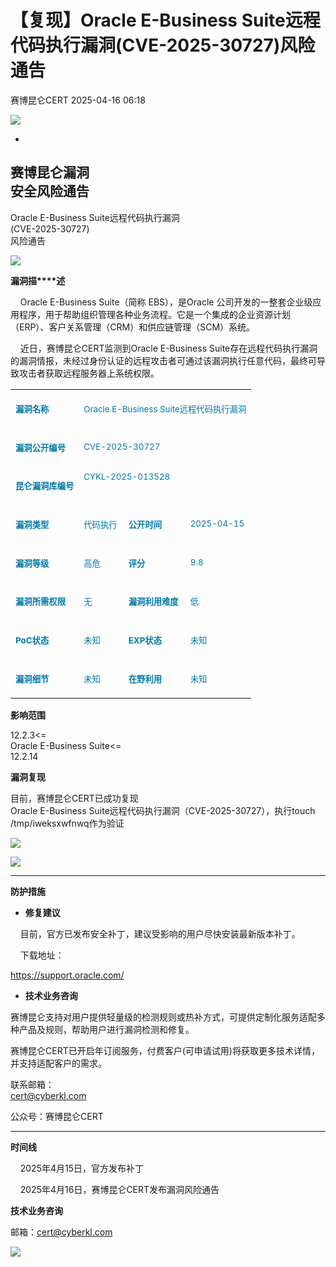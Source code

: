 #  【复现】Oracle E-Business Suite远程代码执行漏洞(CVE-2025-30727)风险通告   
 赛博昆仑CERT   2025-04-16 06:18  
  
![](https://mmbiz.qpic.cn/mmbiz_gif/iaZ7t7b9Dodvib7ddpGMC6vx4COAy4sBoGbGCkwVUIJSHBPI0z1Utrp1h5ys6ygT3albl3PgjejJcRRRiaDFFbMBA/640?wx_fmt=gif "")  
  
  
-  
赛博昆仑漏洞  
安全风险通告  
-  
  
Oracle E-Business Suite远程代码执行漏洞  
(CVE-2025-30727)  
风险通告  
  
![](https://mmbiz.qpic.cn/mmbiz_svg/7j1UQofaR9fsNXgsOXHVKZMJ1PCicm8s4RHQVjCJEjX63AsNibMx3So4wSMAvubEOoU2vLqYY7hIibIJbkEaPIDs5A4ianh5jibxw/640?wx_fmt=svg "")  
  
  
  
  
**漏洞描****述**  
  
    Oracle E-Business Suite（简称 EBS），是Oracle 公司开发的一整套企业级应用程序，用于帮助组织管理各种业务流程。它是一个集成的企业资源计划（ERP）、客户关系管理（CRM）和供应链管理（SCM）系统。  
  
    近日，赛博昆仑CERT监测到Oracle E-Business Suite存在远程代码执行漏洞的漏洞情报，未经过身份认证的远程攻击者可通过该漏洞执行任意代码，最终可导致攻击者获取远程服务器上系统权限。  
  
<table><tbody><tr style="-webkit-tap-highlight-color: transparent;outline: 0px;height: 39px;visibility: visible;"><td style="-webkit-tap-highlight-color: transparent;padding: 8px;outline: 0px;word-break: break-all;hyphens: auto;border-color: rgb(222, 224, 227);font-size: 10pt;vertical-align: top;visibility: visible;"><p style="-webkit-tap-highlight-color: transparent;outline: 0px;visibility: visible;"><span style="-webkit-tap-highlight-color: transparent;outline: 0px;color: rgb(31, 35, 41);visibility: visible;"><strong style="-webkit-tap-highlight-color: transparent;outline: 0px;visibility: visible;"><span leaf=""><span textstyle="" style="color: rgb(0, 122, 170);">漏洞名称</span></span></strong></span></p></td><td colspan="3" style="-webkit-tap-highlight-color: transparent;padding: 8px;outline: 0px;word-break: break-all;hyphens: auto;border-color: rgb(222, 224, 227);font-size: 10pt;vertical-align: top;visibility: visible;"><p style="-webkit-tap-highlight-color: transparent;outline: 0px;visibility: visible;"><span leaf="" data-pm-slice="0 0 []"><span textstyle="" style="color: rgb(0, 122, 170);">Oracle E-Business Suite远程代码执行漏洞</span></span></p></td></tr><tr style="-webkit-tap-highlight-color: transparent;outline: 0px;height: 39px;visibility: visible;"><td style="-webkit-tap-highlight-color: transparent;padding: 8px;outline: 0px;word-break: break-all;hyphens: auto;border-color: rgb(222, 224, 227);font-size: 10pt;vertical-align: top;visibility: visible;"><p style="-webkit-tap-highlight-color: transparent;outline: 0px;visibility: visible;"><span style="-webkit-tap-highlight-color: transparent;outline: 0px;color: rgb(31, 35, 41);visibility: visible;"><strong style="-webkit-tap-highlight-color: transparent;outline: 0px;visibility: visible;"><span leaf=""><span textstyle="" style="color: rgb(0, 122, 170);">漏洞公开编号</span></span></strong></span></p></td><td colspan="3" style="-webkit-tap-highlight-color: transparent;padding: 8px;outline: 0px;word-break: break-all;hyphens: auto;border-color: rgb(222, 224, 227);font-size: 10pt;vertical-align: top;visibility: visible;"><p style="-webkit-tap-highlight-color: transparent;outline: 0px;visibility: visible;"><span leaf="" data-pm-slice="0 0 []"><span textstyle="" style="color: rgb(0, 122, 170);">CVE-2025-30727</span></span></p></td></tr><tr style="-webkit-tap-highlight-color: transparent;outline: 0px;height: 39px;"><td style="-webkit-tap-highlight-color: transparent;padding: 8px;outline: 0px;word-break: break-all;hyphens: auto;border-color: rgb(222, 224, 227);font-size: 10pt;vertical-align: top;"><p style="-webkit-tap-highlight-color: transparent;outline: 0px;"><span style="-webkit-tap-highlight-color: transparent;outline: 0px;color: rgb(31, 35, 41);"><strong style="-webkit-tap-highlight-color: transparent;outline: 0px;"><span leaf=""><span textstyle="" style="color: rgb(0, 122, 170);">昆仑漏洞库编号</span></span></strong></span></p></td><td colspan="3" style="-webkit-tap-highlight-color: transparent;padding: 8px;outline: 0px;word-break: break-all;hyphens: auto;border-color: rgb(222, 224, 227);font-size: 10pt;vertical-align: top;"><section><span leaf="" style="font-size:10pt;"><span textstyle="" style="color: rgb(0, 122, 170);">CYKL-2025-013528</span></span></section></td></tr><tr style="-webkit-tap-highlight-color: transparent;outline: 0px;height: 39px;"><td style="-webkit-tap-highlight-color: transparent;padding: 8px;outline: 0px;word-break: break-all;hyphens: auto;border-color: rgb(222, 224, 227);font-size: 10pt;vertical-align: top;"><p style="-webkit-tap-highlight-color: transparent;outline: 0px;"><span style="-webkit-tap-highlight-color: transparent;outline: 0px;color: rgb(31, 35, 41);"><strong style="-webkit-tap-highlight-color: transparent;outline: 0px;"><span leaf=""><span textstyle="" style="color: rgb(0, 122, 170);">漏洞类型</span></span></strong></span></p></td><td style="-webkit-tap-highlight-color: transparent;padding: 8px;outline: 0px;word-break: break-all;hyphens: auto;border-color: rgb(222, 224, 227);font-size: 10pt;vertical-align: top;"><p style="-webkit-tap-highlight-color: transparent;outline: 0px;"><span leaf=""><span textstyle="" style="color: rgb(0, 122, 170);">代码执行</span></span></p></td><td style="-webkit-tap-highlight-color: transparent;padding: 8px;outline: 0px;word-break: break-all;hyphens: auto;border-color: rgb(222, 224, 227);font-size: 10pt;vertical-align: top;"><p style="-webkit-tap-highlight-color: transparent;outline: 0px;"><span style="-webkit-tap-highlight-color: transparent;outline: 0px;color: rgb(31, 35, 41);"><strong style="-webkit-tap-highlight-color: transparent;outline: 0px;"><span leaf=""><span textstyle="" style="color: rgb(0, 122, 170);">公开时间</span></span></strong></span></p></td><td style="-webkit-tap-highlight-color: transparent;padding: 8px;outline: 0px;word-break: break-all;hyphens: auto;border-color: rgb(222, 224, 227);font-size: 10pt;vertical-align: top;"><p style="-webkit-tap-highlight-color: transparent;outline: 0px;"><span leaf=""><span textstyle="" style="color: rgb(0, 122, 170);">2025-04-15</span></span></p></td></tr><tr style="-webkit-tap-highlight-color: transparent;outline: 0px;height: 39px;"><td style="-webkit-tap-highlight-color: transparent;padding: 8px;outline: 0px;word-break: break-all;hyphens: auto;border-color: rgb(222, 224, 227);font-size: 10pt;vertical-align: top;"><p style="-webkit-tap-highlight-color: transparent;outline: 0px;"><span style="-webkit-tap-highlight-color: transparent;outline: 0px;color: rgb(31, 35, 41);"><strong style="-webkit-tap-highlight-color: transparent;outline: 0px;"><span leaf=""><span textstyle="" style="color: rgb(0, 122, 170);">漏洞等级</span></span></strong></span></p></td><td style="-webkit-tap-highlight-color: transparent;padding: 8px;outline: 0px;word-break: break-all;hyphens: auto;border-color: rgb(222, 224, 227);font-size: 10pt;vertical-align: top;"><p style="-webkit-tap-highlight-color: transparent;outline: 0px;"><span leaf=""><span textstyle="" style="color: rgb(0, 122, 170);">高危</span></span></p></td><td style="-webkit-tap-highlight-color: transparent;padding: 8px;outline: 0px;word-break: break-all;hyphens: auto;border-color: rgb(222, 224, 227);font-size: 10pt;vertical-align: top;"><p style="-webkit-tap-highlight-color: transparent;outline: 0px;"><span style="-webkit-tap-highlight-color: transparent;outline: 0px;color: rgb(31, 35, 41);"><strong style="-webkit-tap-highlight-color: transparent;outline: 0px;"><span leaf=""><span textstyle="" style="color: rgb(0, 122, 170);">评分</span></span></strong></span></p></td><td style="-webkit-tap-highlight-color: transparent;padding: 8px;outline: 0px;word-break: break-all;hyphens: auto;border-color: rgb(222, 224, 227);font-size: 10pt;vertical-align: top;"><p style="-webkit-tap-highlight-color: transparent;outline: 0px;"><span leaf=""><span textstyle="" style="color: rgb(0, 122, 170);">9.8</span></span></p></td></tr><tr style="-webkit-tap-highlight-color: transparent;outline: 0px;height: 39px;"><td style="-webkit-tap-highlight-color: transparent;padding: 8px;outline: 0px;word-break: break-all;hyphens: auto;border-color: rgb(222, 224, 227);font-size: 10pt;vertical-align: top;"><p style="-webkit-tap-highlight-color: transparent;outline: 0px;"><span style="-webkit-tap-highlight-color: transparent;outline: 0px;color: rgb(31, 35, 41);"><strong style="-webkit-tap-highlight-color: transparent;outline: 0px;"><span leaf=""><span textstyle="" style="color: rgb(0, 122, 170);">漏洞所需权限</span></span></strong></span></p></td><td style="-webkit-tap-highlight-color: transparent;padding: 8px;outline: 0px;word-break: break-all;hyphens: auto;border-color: rgb(222, 224, 227);font-size: 10pt;vertical-align: top;"><p style="-webkit-tap-highlight-color: transparent;outline: 0px;"><span leaf=""><span textstyle="" style="color: rgb(0, 122, 170);">无</span></span></p></td><td style="-webkit-tap-highlight-color: transparent;padding: 8px;outline: 0px;word-break: break-all;hyphens: auto;border-color: rgb(222, 224, 227);font-size: 10pt;vertical-align: top;"><p style="-webkit-tap-highlight-color: transparent;outline: 0px;"><span style="-webkit-tap-highlight-color: transparent;outline: 0px;color: rgb(31, 35, 41);"><strong style="-webkit-tap-highlight-color: transparent;outline: 0px;"><span leaf=""><span textstyle="" style="color: rgb(0, 122, 170);">漏洞利用难度</span></span></strong></span></p></td><td style="-webkit-tap-highlight-color: transparent;padding: 8px;outline: 0px;word-break: break-all;hyphens: auto;border-color: rgb(222, 224, 227);font-size: 10pt;vertical-align: top;"><p style="-webkit-tap-highlight-color: transparent;outline: 0px;"><span leaf=""><span textstyle="" style="color: rgb(0, 122, 170);">低</span></span></p></td></tr><tr style="-webkit-tap-highlight-color: transparent;outline: 0px;height: 39px;"><td style="-webkit-tap-highlight-color: transparent;padding: 8px;outline: 0px;word-break: break-all;hyphens: auto;border-color: rgb(222, 224, 227);font-size: 10pt;vertical-align: top;"><p style="-webkit-tap-highlight-color: transparent;outline: 0px;"><span style="-webkit-tap-highlight-color: transparent;outline: 0px;color: rgb(31, 35, 41);"><strong style="-webkit-tap-highlight-color: transparent;outline: 0px;"><span leaf=""><span textstyle="" style="color: rgb(0, 122, 170);">PoC</span></span></strong></span><span style="-webkit-tap-highlight-color: transparent;outline: 0px;color: rgb(31, 35, 41);"><strong style="-webkit-tap-highlight-color: transparent;outline: 0px;"><span leaf=""><span textstyle="" style="color: rgb(0, 122, 170);">状态</span></span></strong></span></p></td><td style="-webkit-tap-highlight-color: transparent;padding: 8px;outline: 0px;word-break: break-all;hyphens: auto;border-color: rgb(222, 224, 227);font-size: 10pt;vertical-align: top;"><p style="-webkit-tap-highlight-color: transparent;outline: 0px;"><span leaf=""><span textstyle="" style="color: rgb(0, 122, 170);">未知</span></span></p></td><td style="-webkit-tap-highlight-color: transparent;padding: 8px;outline: 0px;word-break: break-all;hyphens: auto;border-color: rgb(222, 224, 227);font-size: 10pt;vertical-align: top;"><p style="-webkit-tap-highlight-color: transparent;outline: 0px;"><span style="-webkit-tap-highlight-color: transparent;outline: 0px;color: rgb(31, 35, 41);"><strong style="-webkit-tap-highlight-color: transparent;outline: 0px;"><span leaf=""><span textstyle="" style="color: rgb(0, 122, 170);">EXP</span></span></strong></span><span style="-webkit-tap-highlight-color: transparent;outline: 0px;color: rgb(31, 35, 41);"><strong style="-webkit-tap-highlight-color: transparent;outline: 0px;"><span leaf=""><span textstyle="" style="color: rgb(0, 122, 170);">状态</span></span></strong></span></p></td><td style="-webkit-tap-highlight-color: transparent;padding: 8px;outline: 0px;word-break: break-all;hyphens: auto;border-color: rgb(222, 224, 227);font-size: 10pt;vertical-align: top;"><p style="-webkit-tap-highlight-color: transparent;outline: 0px;"><span style="-webkit-tap-highlight-color: transparent;outline: 0px;color: rgb(31, 35, 41);"><span leaf=""><span textstyle="" style="color: rgb(0, 122, 170);">未知</span></span></span></p></td></tr><tr style="-webkit-tap-highlight-color: transparent;outline: 0px;height: 39px;"><td style="-webkit-tap-highlight-color: transparent;padding: 8px;outline: 0px;word-break: break-all;hyphens: auto;border-color: rgb(222, 224, 227);font-size: 10pt;vertical-align: top;"><p style="-webkit-tap-highlight-color: transparent;outline: 0px;"><span style="-webkit-tap-highlight-color: transparent;outline: 0px;color: rgb(31, 35, 41);"><strong style="-webkit-tap-highlight-color: transparent;outline: 0px;"><span leaf=""><span textstyle="" style="color: rgb(0, 122, 170);">漏洞细节</span></span></strong></span></p></td><td style="-webkit-tap-highlight-color: transparent;padding: 8px;outline: 0px;word-break: break-all;hyphens: auto;border-color: rgb(222, 224, 227);font-size: 10pt;vertical-align: top;"><p style="-webkit-tap-highlight-color: transparent;outline: 0px;"><span leaf=""><span textstyle="" style="color: rgb(0, 122, 170);">未知</span></span></p></td><td style="-webkit-tap-highlight-color: transparent;padding: 8px;outline: 0px;word-break: break-all;hyphens: auto;border-color: rgb(222, 224, 227);font-size: 10pt;vertical-align: top;"><p style="-webkit-tap-highlight-color: transparent;outline: 0px;"><span style="-webkit-tap-highlight-color: transparent;outline: 0px;color: rgb(31, 35, 41);"><strong style="-webkit-tap-highlight-color: transparent;outline: 0px;"><span leaf=""><span textstyle="" style="color: rgb(0, 122, 170);">在野利用</span></span></strong></span></p></td><td style="-webkit-tap-highlight-color: transparent;padding: 8px;outline: 0px;word-break: break-all;hyphens: auto;border-color: rgb(222, 224, 227);font-size: 10pt;vertical-align: top;"><p style="-webkit-tap-highlight-color: transparent;outline: 0px;"><span leaf=""><span textstyle="" style="color: rgb(0, 122, 170);">未知</span></span></p></td></tr></tbody></table>  
  
  
  
**影响范围**  
  
12.2.3<=  
Oracle E-Business Suite<=  
12.2.14  
  
  
**漏洞复现**  
  
  
目前，赛博昆仑CERT已成功复现  
Oracle E-Business Suite远程代码执行漏洞（CVE-2025-30727），执行touch /tmp/iweksxwfnwq作为验证  
  
![](https://mmbiz.qpic.cn/sz_mmbiz_png/iaZ7t7b9DoduUotW3RIlE2xFSBicFvvrxq3h0Lb69R9DZrqDgTLVe5qAxLibniamrktYr9Aybqic12icRWd4HdQVrtqQ/640?wx_fmt=png&from=appmsg "")  
  
![](https://mmbiz.qpic.cn/sz_mmbiz_png/iaZ7t7b9DoduUotW3RIlE2xFSBicFvvrxqBOFANR8wTWdGPNU15eYAKAj6YTic9bXT2pq4pb1EKTw6YIxHvf9RYkA/640?wx_fmt=png&from=appmsg "")  
  
  
  
****  
**防护措施**  
- **修复建议**  
  
    目前，官方已发布安全补丁，建议受影响的用户尽快安装最新版本补丁。  
  
    下载地址：  
  
https://support.oracle.com/  
  
  
- **技术业务咨询**  
  
  
  
赛博昆仑支持对用户提供轻量级的检测规则或热补方式，可提供定制化服务适配多种产品及规则，帮助用户进行漏洞检测和修复。  
  
赛博昆仑CERT已开启年订阅服务，付费客户(可申请试用)将获取更多技术详情，并支持适配客户的需求。  
  
联系邮箱：  
cert@cyberkl.com  
  
公众号：赛博昆仑CERT  
  
  
****  
**时间线**  
  
    2025年4月15日，官方发布补丁  
  
    2025年4月16日，赛博昆仑CERT发布漏洞风险通告  
  
  
  
  
**技术业务咨询**  
  
邮箱：cert@cyberkl.com  
  
  
  
![](https://mmbiz.qpic.cn/mmbiz_gif/iaZ7t7b9Dodvib7ddpGMC6vx4COAy4sBoGLJ1DKwHPSc2JX7FQat3De8XiaajuAHkJzOY9ic9bnaHiaLJqVHIe0E2wg/640?wx_fmt=gif "")  
  
  
  
  
  
  
  
  
  
  
